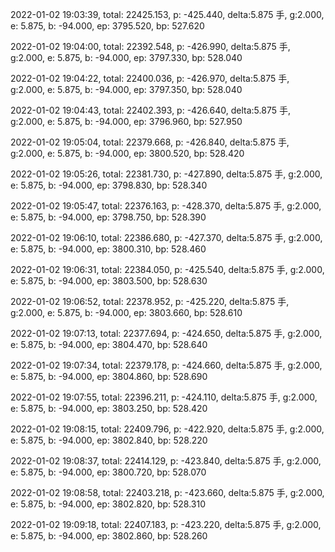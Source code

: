 2022-01-02 19:03:39, total: 22425.153, p: -425.440, delta:5.875 手, g:2.000, e: 5.875, b: -94.000, ep: 3795.520, bp: 527.620

2022-01-02 19:04:00, total: 22392.548, p: -426.990, delta:5.875 手, g:2.000, e: 5.875, b: -94.000, ep: 3797.330, bp: 528.040

2022-01-02 19:04:22, total: 22400.036, p: -426.970, delta:5.875 手, g:2.000, e: 5.875, b: -94.000, ep: 3797.350, bp: 528.040

2022-01-02 19:04:43, total: 22402.393, p: -426.640, delta:5.875 手, g:2.000, e: 5.875, b: -94.000, ep: 3796.960, bp: 527.950

2022-01-02 19:05:04, total: 22379.668, p: -426.840, delta:5.875 手, g:2.000, e: 5.875, b: -94.000, ep: 3800.520, bp: 528.420

2022-01-02 19:05:26, total: 22381.730, p: -427.890, delta:5.875 手, g:2.000, e: 5.875, b: -94.000, ep: 3798.830, bp: 528.340

2022-01-02 19:05:47, total: 22376.163, p: -428.370, delta:5.875 手, g:2.000, e: 5.875, b: -94.000, ep: 3798.750, bp: 528.390

2022-01-02 19:06:10, total: 22386.680, p: -427.370, delta:5.875 手, g:2.000, e: 5.875, b: -94.000, ep: 3800.310, bp: 528.460

2022-01-02 19:06:31, total: 22384.050, p: -425.540, delta:5.875 手, g:2.000, e: 5.875, b: -94.000, ep: 3803.500, bp: 528.630

2022-01-02 19:06:52, total: 22378.952, p: -425.220, delta:5.875 手, g:2.000, e: 5.875, b: -94.000, ep: 3803.660, bp: 528.610

2022-01-02 19:07:13, total: 22377.694, p: -424.650, delta:5.875 手, g:2.000, e: 5.875, b: -94.000, ep: 3804.470, bp: 528.640

2022-01-02 19:07:34, total: 22379.178, p: -424.660, delta:5.875 手, g:2.000, e: 5.875, b: -94.000, ep: 3804.860, bp: 528.690

2022-01-02 19:07:55, total: 22396.211, p: -424.110, delta:5.875 手, g:2.000, e: 5.875, b: -94.000, ep: 3803.250, bp: 528.420

2022-01-02 19:08:15, total: 22409.796, p: -422.920, delta:5.875 手, g:2.000, e: 5.875, b: -94.000, ep: 3802.840, bp: 528.220

2022-01-02 19:08:37, total: 22414.129, p: -423.840, delta:5.875 手, g:2.000, e: 5.875, b: -94.000, ep: 3800.720, bp: 528.070

2022-01-02 19:08:58, total: 22403.218, p: -423.660, delta:5.875 手, g:2.000, e: 5.875, b: -94.000, ep: 3802.820, bp: 528.310

2022-01-02 19:09:18, total: 22407.183, p: -423.220, delta:5.875 手, g:2.000, e: 5.875, b: -94.000, ep: 3802.860, bp: 528.260
